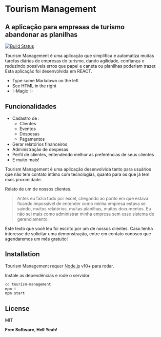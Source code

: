 # Tourism Management
## A aplicação para empresas de turismo abandonar as planilhas
[![Build Status](https://travis-ci.org/joemccann/dillinger.svg?branch=master)](https://travis-ci.org/joemccann/dillinger)

Tourism Management é uma aplicação que simplifica e automatiza muitas tarefas diárias de empresas de turismo, dando agilidade, confiança e reduzindo possíveis erros que papel e caneta ou planilhas poderiam trazer.
Esta aplicação foi desenvolvida em REACT.

- Type some Markdown on the left
- See HTML in the right
- ✨Magic ✨

## Funcionalidades

- Cadastro de :
    - Clientes
    - Eventos
    - Despesas
    - Pagamentos
- Gerar relatórios financeiros
- Administração de despesas
- Perfil de clientes, entendendo melhor as preferências de seus clientes
- E muito mais!

Tourism Management é uma aplicação desenvolvida tanto para usuários que não tem contato intímo com tecnologias, quanto para os que já tem mais proximidade.


Relato de um de nossos clientes.

> Antes eu fazia tudo por excel, chegando ao ponto
> em que estava ficando impossível de entender
> como minha empresa estava se saindo, muitos
> relatórios, muitas planilhas, muitos 
> documentos.
> Eu não sei mais como administrar minha
> empresa sem esse sistema de gerenciamento.

Este texto que você leu foi escrito por um de nossos clientes. Caso tenha interesse de solicitar
uma demonstração, entre em contato conosco que agendaremos um mês gratuito!


## Installation

Tourism Management requer  [Node.js](https://nodejs.org/) v10+ para rodar.

Instale as dependências e rode o servidor.

```sh
cd tourism-management
npm i
npm start
```


## License

MIT

**Free Software, Hell Yeah!**
